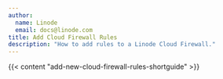 ```yaml
---
author:
  name: Linode
  email: docs@linode.com
title: Add Cloud Firewall Rules
description: "How to add rules to a Linode Cloud Firewall."
---
```


{{< content "add-new-cloud-firewall-rules-shortguide" >}}
